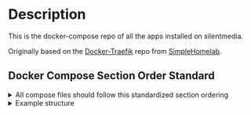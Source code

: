 # Description

This is the docker-compose repo of all the apps installed on silentmedia.

Originally based on the [Docker-Traefik](https://github.com/SimpleHomelab/Docker-Traefik) repo from [SimpleHomelab](https://github.com/SimpleHomelab).

## Docker Compose Section Order Standard
<details>
<summary>All compose files should follow this standardized section ordering</summary>

1. `container_name`
2. `image`
3. `build` (if needed)
4. `pull_policy` (if needed)
5. `networks`
6. `dns` (if needed)
7. `security_opt`
8. `restart`
9. `profiles` 
10. `depends_on` (if needed)
11. `command`/`entrypoint`
12. `mem_limit` (if needed)
13. `ports`/`expose`
14. `volumes`
15. `user` (if needed)
16. `environment`
17. `secrets`
18. `healthcheck`
19. `labels`
20. `devices` (if needed)
21. `group_add` (if needed)
22. `deploy` (for resource limits)
</details>

<details>
<summary>Example structure</summary>

```yaml
services:
  service-name:
    container_name: service-name
    image: repo/image:tag
    # build:
    networks:
      - network1
    security_opt:
      - no-new-privileges:true
    restart: unless-stopped
    profiles: ["category"]
    # depends_on: []
    command: []
    ports: []
    volumes: []
    # user: $PUID:$PGID
    environment: []
    secrets: []
    healthcheck: {}
    labels: []
    # devices: []
    # deploy: {}
```
</details>
